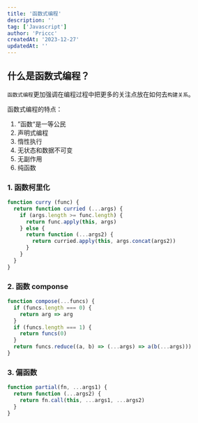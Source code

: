 ```yaml
---
title: '函数式编程'
description: ''
tag: ['Javascript']
author: 'Priccc'
createdAt: '2023-12-27'
updatedAt: ''
---
```


## 什么是函数式编程？

`函数式编程`更加强调在编程过程中把更多的关注点放在如何去`构建关系`。

函数式编程的特点：
1. ”函数“是一等公民
2. 声明式编程
3. 惰性执行
4. 无状态和数据不可变
5. 无副作用
6. 纯函数

### 1. 函数柯里化
```javascript
function curry (func) {
  return function curried (...args) {
    if (args.length >= func.length) {
      return func.apply(this, args)
    } else {
      return function (...args2) {
        return curried.apply(this, args.concat(args2))
      }
    }
  }
}
```

### 2. 函数 componse
```javascript
function compose(...funcs) {
  if (funcs.length === 0) {
    return arg => arg
  }
  if (funcs.length === 1) {
    return funcs(0)
  }
  return funcs.reduce((a, b) => (...args) => a(b(...args)))
}
```

### 3. 偏函数
```javascript
function partial(fn, ...args1) {
  return function (...args2) {
    return fn.call(this, ...args1, ...args2)
  }
}
```
